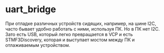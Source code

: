 # uart_bridge

При отладке различных устройств сидящих, например, на шине I2C, часто бывает удобно работать с ними, используя ПК. Но в ПК нет I2C. Зато есть USB, который легко превращается в VCP 
и есть STMF3Discovery, которая и выступает мостом между ПК и отлаживаемым устройством.
